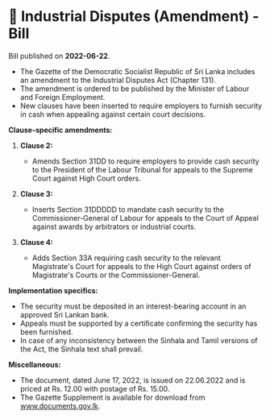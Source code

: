 # 📄  Industrial Disputes (Amendment) - Bill

Bill published on **2022-06-22**.

- The Gazette of the Democratic Socialist Republic of Sri Lanka includes an amendment to the Industrial Disputes Act (Chapter 131).
- The amendment is ordered to be published by the Minister of Labour and Foreign Employment.
- New clauses have been inserted to require employers to furnish security in cash when appealing against certain court decisions.

**Clause-specific amendments:**
1. **Clause 2:**  
   - Amends Section 31DD to require employers to provide cash security to the President of the Labour Tribunal for appeals to the Supreme Court against High Court orders.
   
2. **Clause 3:**  
   - Inserts Section 31DDDDD to mandate cash security to the Commissioner-General of Labour for appeals to the Court of Appeal against awards by arbitrators or industrial courts.
   
3. **Clause 4:**  
   - Adds Section 33A requiring cash security to the relevant Magistrate's Court for appeals to the High Court against orders of Magistrate's Courts or the Commissioner-General.

**Implementation specifics:**
- The security must be deposited in an interest-bearing account in an approved Sri Lankan bank.
- Appeals must be supported by a certificate confirming the security has been furnished.
- In case of any inconsistency between the Sinhala and Tamil versions of the Act, the Sinhala text shall prevail.

**Miscellaneous:**
- The document, dated June 17, 2022, is issued on 22.06.2022 and is priced at Rs. 12.00 with postage of Rs. 15.00.
- The Gazette Supplement is available for download from www.documents.gov.lk.
